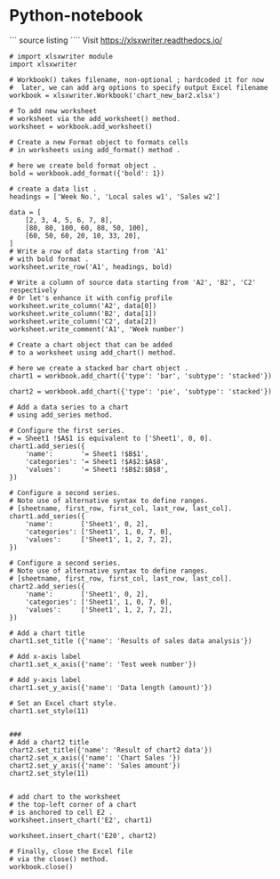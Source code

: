# Python-notebook

``` source listing ````
Visit https://xlsxwriter.readthedocs.io/

```
# import xlsxwriter module 
import xlsxwriter 
  
# Workbook() takes filename, non-optional ; hardcoded it for now
#  later, we can add arg options to specify output Excel filename 
workbook = xlsxwriter.Workbook('chart_new_bar2.xlsx') 
  
# To add new worksheet   
# worksheet via the add_worksheet() method. 
worksheet = workbook.add_worksheet() 
  
# Create a new Format object to formats cells 
# in worksheets using add_format() method . 
  
# here we create bold format object . 
bold = workbook.add_format({'bold': 1}) 
  
# create a data list . 
headings = ['Week No.', 'Local sales w1', 'Sales w2'] 
  
data = [ 
    [2, 3, 4, 5, 6, 7, 8], 
    [80, 80, 100, 60, 88, 50, 100], 
    [60, 50, 60, 20, 10, 33, 20], 
] 
# Write a row of data starting from 'A1' 
# with bold format . 
worksheet.write_row('A1', headings, bold) 
  
# Write a column of source data starting from 'A2', 'B2', 'C2' respectively
# Or let's enhance it with config profile
worksheet.write_column('A2', data[0]) 
worksheet.write_column('B2', data[1]) 
worksheet.write_column('C2', data[2]) 
worksheet.write_comment('A1', 'Week number')
  
# Create a chart object that can be added 
# to a worksheet using add_chart() method. 
  
# here we create a stacked bar chart object . 
chart1 = workbook.add_chart({'type': 'bar', 'subtype': 'stacked'}) 

chart2 = workbook.add_chart({'type': 'pie', 'subtype': 'stacked'})
  
# Add a data series to a chart 
# using add_series method. 
  
# Configure the first series. 
# = Sheet1 !$A$1 is equivalent to ['Sheet1', 0, 0]. 
chart1.add_series({ 
    'name':       '= Sheet1 !$B$1', 
    'categories': '= Sheet1 !$A$2:$A$8', 
    'values':     '= Sheet1 !$B$2:$B$8', 
}) 
  
# Configure a second series. 
# Note use of alternative syntax to define ranges. 
# [sheetname, first_row, first_col, last_row, last_col]. 
chart1.add_series({ 
    'name':       ['Sheet1', 0, 2], 
    'categories': ['Sheet1', 1, 0, 7, 0], 
    'values':     ['Sheet1', 1, 2, 7, 2], 
}) 

# Configure a second series.
# Note use of alternative syntax to define ranges.
# [sheetname, first_row, first_col, last_row, last_col].
chart2.add_series({
    'name':       ['Sheet1', 0, 2],
    'categories': ['Sheet1', 1, 0, 7, 0],
    'values':     ['Sheet1', 1, 2, 7, 2],
})
  
# Add a chart title  
chart1.set_title ({'name': 'Results of sales data analysis'}) 
  
# Add x-axis label 
chart1.set_x_axis({'name': 'Test week number'}) 
  
# Add y-axis label 
chart1.set_y_axis({'name': 'Data length (amount)'}) 
  
# Set an Excel chart style. 
chart1.set_style(11) 
  

###
# Add a chart2 title
chart2.set_title({'name': 'Result of chart2 data'})
chart2.set_x_axis({'name': 'Chart Sales '})
chart2.set_y_axis({'name': 'Sales amount'})
chart2.set_style(11)


# add chart to the worksheet  
# the top-left corner of a chart  
# is anchored to cell E2 .  
worksheet.insert_chart('E2', chart1) 
  
worksheet.insert_chart('E20', chart2)

# Finally, close the Excel file  
# via the close() method.  
workbook.close() 
```
